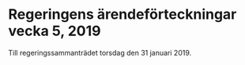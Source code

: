 # Regeringens ärendeförteckningar vecka 5, 2019

Till regeringssammanträdet torsdag den 31 januari 2019\.
